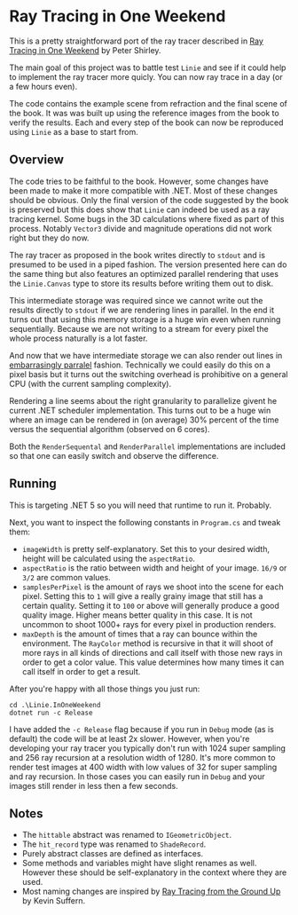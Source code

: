 # Ray Tracing in One Weekend
This is a pretty straightforward port of the ray tracer described in 
[Ray Tracing in One Weekend](https://raytracing.github.io/books/RayTracingInOneWeekend.html) 
by Peter Shirley.

The main goal of this project was to battle test `Linie` and see if it could 
help to implement the ray tracer more quicly. You can now ray trace in a day (or a few hours even).

The code contains the example scene from refraction and the final scene of the 
book. It was was built up using the reference images from the book to verify the 
results. Each and every step of the book can now be reproduced using `Linie` as
a base to start from.

## Overview
The code tries to be faithful to the book. However, some changes have been made to make it more compatible with .NET. Most of these changes should be obvious. Only the final version of the code suggested by the book is preserved but this does show that `Linie` can indeed be used as a ray tracing kernel. Some bugs in the 3D calculations where fixed as part of this process. Notably `Vector3` divide and magnitude operations did not work right but they do now.

The ray tracer as proposed in the book writes directly to `stdout` and is presumed to be used in a piped fashion. The version presented here can do the same thing but also features an optimized parallel rendering that uses the `Linie.Canvas` type to store its results before writing them out to disk. 

This intermediate storage was required since we cannot write out the results directly to `stdout` if we are rendering lines in parallel. In the end it turns out that using this memory storage is a huge win even when running sequentially. Because we are not writing to a stream for every pixel the whole process naturally is a lot faster. 

And now that we have intermediate storage we can also render out lines in [embarrasingly parralel](https://en.wikipedia.org/wiki/Embarrassingly_parallel) fashion. Technically we could easily do this on a pixel basis but it turns out the switching overhead is prohibitive on a general CPU (with the current sampling complexity). 

Rendering a line seems about the right granularity to parallelize givent he current .NET scheduler implementation. This turns out to be a huge win where an image can be rendered in (on average) 30% percent of the time versus the sequential algorithm (observed on 6 cores). 

Both the `RenderSequental` and `RenderParallel` implementations are included so that one can easily switch and observe the difference.

## Running
This is targeting .NET 5 so you will need that runtime to run it. Probably.

Next, you want to inspect the following constants in `Program.cs` and tweak them:
* `imageWidth` is pretty self-explanatory. Set this to your desired width, height will be calculated using the `aspectRatio`.
* `aspectRatio` is the ratio between width and height of your image. `16/9` or `3/2` are common values.
* `samplesPerPixel` is the amount of rays we shoot into the scene for each pixel. Setting this to `1` will give a really grainy image that still has a certain quality. Setting it to `100` or above will generally produce a good quality image. Higher means better quality in this case. It is not uncommon to shoot 1000+ rays for every pixel in production renders.
* `maxDepth` is the amount of times that a ray can bounce within the environment. The `RayColor` method is recursive in that it will shoot of more rays in all kinds of directions and call itself with those new rays in order to get a color value. This value determines how many times it can call itself in order to get a result.

After you're happy with all those things you just run:
```
cd .\Linie.InOneWeekend
dotnet run -c Release
```

I have added the `-c Release` flag because if you run in `Debug` mode (as is default) the code will be at least 2x slower. However, when you're developing your ray tracer you typically don't run with 1024 super sampling and 256 ray recursion at a resolution width of 1280. It's more common to render test images at 400 width with low values of 32 for super sampling and ray recursion. In those cases you can easily run in `Debug` and your images still render in less then a few seconds.

## Notes
* The `hittable` abstract was renamed to `IGeometricObject`.
* The `hit_record` type was renamed to `ShadeRecord`.
* Purely abstract classes are defined as interfaces.
* Some methods and variables might have slight renames as well. However these should be self-explanatory in the context where they are used.
* Most naming changes are inspired by 
[Ray Tracing from the Ground Up](http://www.raytracegroundup.com/) by Kevin Suffern.